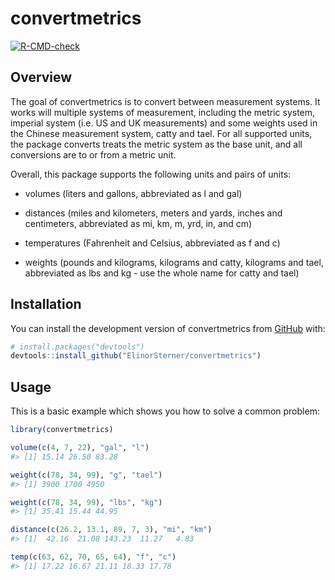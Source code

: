 
<!-- README.md is generated from README.Rmd. Please edit that file -->

# convertmetrics

<!-- badges: start -->

[![R-CMD-check](https://github.com/ElinorSterner/metrics_group_2/actions/workflows/R-CMD-check.yaml/badge.svg)](https://github.com/ElinorSterner/metrics_group_2/actions/workflows/R-CMD-check.yaml)

<!-- badges: end -->

## Overview

The goal of convertmetrics is to convert between measurement systems. It
works will multiple systems of measurement, including the metric system,
imperial system (i.e. US and UK measurements) and some weights used in
the Chinese measurement system, catty and tael. For all supported units,
the package converts treats the metric system as the base unit, and all
conversions are to or from a metric unit.

Overall, this package supports the following units and pairs of units:

- volumes (liters and gallons, abbreviated as l and gal)

- distances (miles and kilometers, meters and yards, inches and
  centimeters, abbreviated as mi, km, m, yrd, in, and cm)

- temperatures (Fahrenheit and Celsius, abbreviated as f and c)

- weights (pounds and kilograms, kilograms and catty, kilograms and
  tael, abbreviated as lbs and kg - use the whole name for catty and
  tael)

## Installation

You can install the development version of convertmetrics from
[GitHub](https://github.com/) with:

``` r
# install.packages("devtools")
devtools::install_github("ElinorSterner/convertmetrics")
```

## Usage

This is a basic example which shows you how to solve a common problem:

``` r
library(convertmetrics)

volume(c(4, 7, 22), "gal", "l")
#> [1] 15.14 26.50 83.28

weight(c(78, 34, 99), "g", "tael")
#> [1] 3900 1700 4950

weight(c(78, 34, 99), "lbs", "kg")
#> [1] 35.41 15.44 44.95

distance(c(26.2, 13.1, 89, 7, 3), "mi", "km")
#> [1]  42.16  21.08 143.23  11.27   4.83

temp(c(63, 62, 70, 65, 64), "f", "c")
#> [1] 17.22 16.67 21.11 18.33 17.78
```
